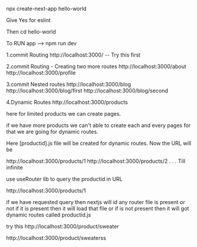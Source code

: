 npx create-next-app hello-world

Give Yes for eslint

Then
cd hello-world

To RUN app --> npm run dev

1.commit Routing 
http://localhost:3000/ -- Try this first

2.commit Routing - Creating two more routes
http://localhost:3000/about
http://localhost:3000/profile

3.commit Nested routes 
http://localhost:3000/blog
http://localhost:3000/blog/first
http://localhost:3000/blog/second


4.Dynamic Routes
http://localhost:3000/products

here for limited products we can create pages.

if we have more products we can't able to create each and every pages
for that we are going for dynamic routes.

Here [productid].js file will be created for dynamic routes.
Now the URL will be

http://localhost:3000/products/1
http://localhost:3000/products/2
.
.
.
Till infinite

use useRouter lib to query the productid in URL

http://localhost:3000/products/1


if we have requested query then nextjs will id any router file is present or not
if it is present then it will load that file or if is not present then it will got dynamic routes called productid.js

try this
http://localhost:3000/product/sweater

http://localhost:3000/product/sweaterss